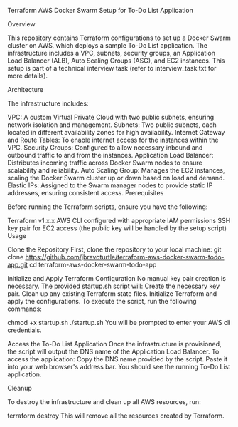 Terraform AWS Docker Swarm Setup for To-Do List Application

Overview

This repository contains Terraform configurations to set up a Docker Swarm cluster on AWS, which deploys a sample To-Do List application. The infrastructure includes a VPC, subnets, security groups, an Application Load Balancer (ALB), Auto Scaling Groups (ASG), and EC2 instances. This setup is part of a technical interview task (refer to interview_task.txt for more details).

Architecture

The infrastructure includes:

VPC: A custom Virtual Private Cloud with two public subnets, ensuring network isolation and management. Subnets: Two public subnets, each located in different availability zones for high availability. Internet Gateway and Route Tables: To enable internet access for the instances within the VPC. Security Groups: Configured to allow necessary inbound and outbound traffic to and from the instances. Application Load Balancer: Distributes incoming traffic across Docker Swarm nodes to ensure scalability and reliability. Auto Scaling Group: Manages the EC2 instances, scaling the Docker Swarm cluster up or down based on load and demand. Elastic IPs: Assigned to the Swarm manager nodes to provide static IP addresses, ensuring consistent access. Prerequisites

Before running the Terraform scripts, ensure you have the following:

Terraform v1.x.x AWS CLI configured with appropriate IAM permissions SSH key pair for EC2 access (the public key will be handled by the setup script) Usage

Clone the Repository First, clone the repository to your local machine:
git clone https://github.com/jbravoturtle/terraform-aws-docker-swarm-todo-app.git cd terraform-aws-docker-swarm-todo-app

Initialize and Apply Terraform Configuration No manual key pair creation is necessary. The provided startup.sh script will:
Create the necessary key pair. Clean up any existing Terraform state files. Initialize Terraform and apply the configurations. To execute the script, run the following commands:

chmod +x startup.sh ./startup.sh You will be prompted to enter your AWS cli credentials.

Access the To-Do List Application Once the infrastructure is provisioned, the script will output the DNS name of the Application Load Balancer. To access the application:
Copy the DNS name provided by the script. Paste it into your web browser's address bar. You should see the running To-Do List application.

Cleanup

To destroy the infrastructure and clean up all AWS resources, run:

terraform destroy This will remove all the resources created by Terraform.
